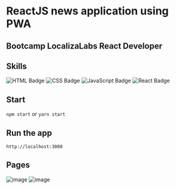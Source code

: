 # ReactJS news application using PWA

## Bootcamp LocalizaLabs React Developer
## Skills
![HTML Badge](https://img.shields.io/badge/HTML5-E34F26?style=for-the-badge&logo=html5&logoColor=white)
![CSS Badge](https://img.shields.io/badge/CSS3-1572B6?style=for-the-badge&logo=css3&logoColor=white)
![JavaScript Badge](https://img.shields.io/badge/JavaScript-F7DF1E?style=for-the-badge&logo=javascript&logoColor=black)
![React Badge](https://img.shields.io/badge/React-20232A?style=for-the-badge&logo=react&logoColor=61DAFB)


## Start 

`npm start` or `yarn start`

## Run the app

`http://localhost:3000`

## Pages

![image](https://user-images.githubusercontent.com/65916297/130521593-c7859742-8a6a-4f35-9f0a-3d3ccb9c9818.png)
![image](https://user-images.githubusercontent.com/65916297/130521705-f3f6c9b7-187a-4286-bb75-1487a34cd6bf.png)



